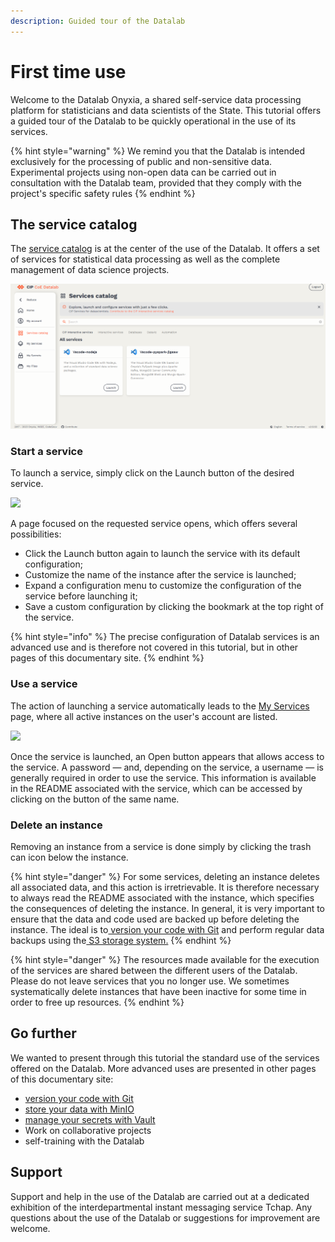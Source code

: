 ```yaml
---
description: Guided tour of the Datalab
---
```


# First time use

Welcome to the Datalab Onyxia, a shared self-service data processing platform for statisticians and data scientists of the State. This tutorial offers a guided tour of the Datalab to be quickly operational in the use of its services.

{% hint style="warning" %}
&#x20;We remind you that the Datalab is intended exclusively for the processing of public and non-sensitive data. Experimental projects using non-open data can be carried out in consultation with the Datalab team, provided that they comply with the project's specific safety rules
{% endhint %}

## The service catalog

The [service catalog](https://onyxia.euw1.prod.sgcip.io/catalog/cip) is at the center of the use of the Datalab. It offers a set of services for statistical data processing as well as the complete management of data science projects.

![](<../.gitbook/assets/Screenshot (30).png>)

### Start a service

To launch a service, simply click on the Launch button of the desired service.

![](../.gitbook/assets/lancer-un-service.png)

A page focused on the requested service opens, which offers several possibilities:

* Click the Launch button again to launch the service with its default configuration;
* Customize the name of the instance after the service is launched;
* Expand a configuration menu to customize the configuration of the service before launching it;
* Save a custom configuration by clicking the bookmark at the top right of the service.

{% hint style="info" %}
The precise configuration of Datalab services is an advanced use and is therefore not covered in this tutorial, but in other pages of this documentary site.
{% endhint %}

### Use a service

The action of launching a service automatically leads to the [My Services](https://onyxia.euw1.prod.sgcip.io/my-services) page, where all active instances on the user's account are listed.

![](../.gitbook/assets/utiliser-un-service.png)

Once the service is launched, an Open button appears that allows access to the service. A password — and, depending on the service, a username — is generally required in order to use the service. This information is available in the README associated with the service, which can be accessed by clicking on the button of the same name.

### Delete an instance

Removing an instance from a service is done simply by clicking the trash can icon below the instance.

{% hint style="danger" %}
For some services, deleting an instance deletes all associated data, and this action is irretrievable. It is therefore necessary to always read the README associated with the instance, which specifies the consequences of deleting the instance. In general, it is very important to ensure that the data and code used are backed up before deleting the instance. The ideal is to[ version your code with Git](controle-de-version/) and perform regular data backups using the[ S3 storage system.](controle-de-version/stockage-de-donnees.md)
{% endhint %}

{% hint style="danger" %}
The resources made available for the execution of the services are shared between the different users of the Datalab. Please do not leave services that you no longer use. We sometimes systematically delete instances that have been inactive for some time in order to free up resources.
{% endhint %}

## Go further

We wanted to present through this tutorial the standard use of the services offered on the Datalab. More advanced uses are presented in other pages of this documentary site:

* [version your code with Git](controle-de-version/)&#x20;
* [store your data with MinIO ](controle-de-version/stockage-de-donnees.md)
* [manage your secrets with Vault ](gestion-des-secrets.md)
* Work on collaborative projects
* self-training with the Datalab&#x20;

## Support

Support and help in the use of the Datalab are carried out at a dedicated exhibition of the interdepartmental instant messaging service Tchap. Any questions about the use of the Datalab or suggestions for improvement are welcome.

